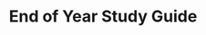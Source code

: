 ---
title: End of Year Study Guide
categories:
- ap_chem
link: https://docs.google.com/document/d/1Ltx-Jvbxtpa3QTiNeEfLspyWAIZqqHe3fUcBepFAnM8/
description: Hard concepts from the year.
layout: guide
---